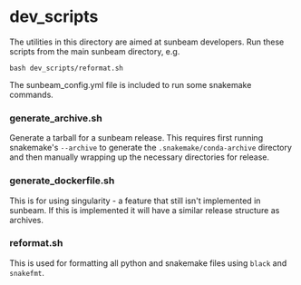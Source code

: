 # dev_scripts

The utilities in this directory are aimed at sunbeam developers. Run these scripts from the main sunbeam directory, e.g.

```
bash dev_scripts/reformat.sh
```

The sunbeam_config.yml file is included to run some snakemake commands.

### generate_archive.sh

Generate a tarball for a sunbeam release. This requires first running snakemake's `--archive` to generate the `.snakemake/conda-archive` directory and then manually wrapping up the necessary directories for release.

### generate_dockerfile.sh

This is for using singularity - a feature that still isn't implemented in sunbeam. If this is implemented it will have a similar release structure as archives.

### reformat.sh

This is used for formatting all python and snakemake files using `black` and `snakefmt`.